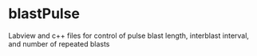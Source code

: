 # blastPulse
Labview and c++ files for control of pulse blast length, interblast interval, and number of repeated blasts
